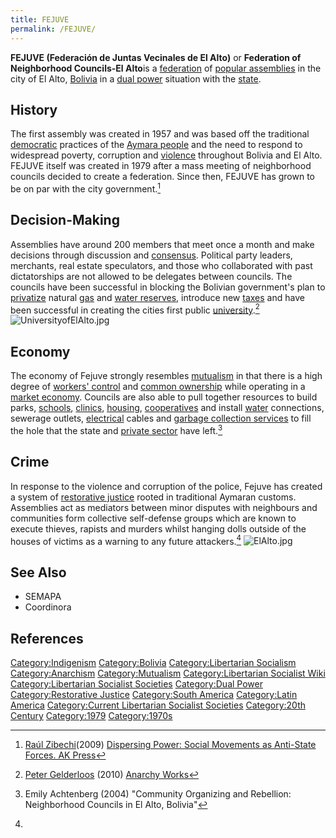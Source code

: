 ```yaml
---
title: FEJUVE
permalink: /FEJUVE/
---
```


**FEJUVE (Federación de Juntas Vecinales de El Alto)** or **Federation
of Neighborhood Councils-El Alto**is a
[federation](Confederation.md "wikilink") of [popular
assemblies](Democratic_Assembly.md "wikilink") in the city of El Alto,
[Bolivia](Plurinational_State_of_Bolivia.md "wikilink") in a [dual
power](Dual_Power.md "wikilink") situation with the
[state](State_(Polity).md "wikilink").

## History

The first assembly was created in 1957 and was based off the traditional
[democratic](Democracy.md "wikilink") practices of the [Aymara
people](Aymaran_People.md "wikilink") and the need to respond to widespread
poverty, corruption and [violence](violence.md "wikilink") throughout
Bolivia and El Alto. FEJUVE itself was created in 1979 after a mass
meeting of neighborhood councils decided to create a federation. Since
then, FEJUVE has grown to be on par with the city government.[^1]

## Decision-Making

Assemblies have around 200 members that meet once a month and make
decisions through discussion and [consensus](consensus.md "wikilink").
Political party leaders, merchants, real estate speculators, and those
who collaborated with past dictatorships are not allowed to be delegates
between councils. The councils have been successful in blocking the
Bolivian government's plan to [privatize](Privatization.md "wikilink")
natural [gas](Gas_War_(Bolivia).md "wikilink") and [water
reserves](Water_War_(Bolivia).md "wikilink"), introduce new
[taxes](Taxation.md "wikilink") and have been successful in creating the
cities first public [university](university.md "wikilink").[^2]
![](UniversityofElAlto.jpg "UniversityofElAlto.jpg")

## Economy

The economy of Fejuve strongly resembles
[mutualism](mutualism.md "wikilink") in that there is a high degree of
[workers' control](Workers'_Self-Management.md "wikilink") and [common
ownership](Commons.md "wikilink") while operating in a [market
economy](Market_Economy.md "wikilink"). Councils are also able to pull
together resources to build parks, [schools](Education.md "wikilink"),
[clinics](Healthcare.md "wikilink"), [housing](housing.md "wikilink"),
[cooperatives](cooperatives.md "wikilink") and install
[water](water.md "wikilink") connections, sewerage outlets,
[electrical](Electricity.md "wikilink") cables and [garbage collection
services](Waste.md "wikilink") to fill the hole that the state and [private
sector](Capitalism.md "wikilink") have left.[^3]

## Crime

In response to the violence and corruption of the police, Fejuve has
created a system of [restorative
justice](Restorative_Justice.md "wikilink") rooted in traditional Aymaran
customs. Assemblies act as mediators between minor disputes with
neighbours and communities form collective self-defense groups which are
known to execute thieves, rapists and murders whilst hanging dolls
outside of the houses of victims as a warning to any future
attackers.[^4] ![](ElAlto.jpg "ElAlto.jpg")

## See Also

- SEMAPA
- Coordinora

## References

<references />

[Category:Indigenism](Category:Indigenism.md "wikilink")
[Category:Bolivia](Category:Bolivia.md "wikilink") [Category:Libertarian
Socialism](Category:Libertarian_Socialism.md "wikilink")
[Category:Anarchism](Category:Anarchism.md "wikilink")
[Category:Mutualism](Category:Mutualism.md "wikilink")
[Category:Libertarian Socialist
Wiki](Category:Libertarian_Socialist_Wiki.md "wikilink")
[Category:Libertarian Socialist
Societies](Category:Libertarian_Socialist_Societies.md "wikilink")
[Category:Dual Power](Category:Dual_Power.md "wikilink")
[Category:Restorative Justice](Category:Restorative_Justice.md "wikilink")
[Category:South America](Category:South_America.md "wikilink")
[Category:Latin America](Category:Latin_America.md "wikilink")
[Category:Current Libertarian Socialist
Societies](Category:Current_Libertarian_Socialist_Societies.md "wikilink")
[Category:20th Century](Category:20th_Century.md "wikilink")
[Category:1979](Category:1979.md "wikilink")
[Category:1970s](Category:1970s.md "wikilink")

[^1]: [Raúl Zibechi](Raúl_Zibechi.md "wikilink")(2009) [Dispersing Power:
    Social Movements as Anti-State Forces. AK
    Press](Dispersing_Power:_Social_Movements_as_Anti-State_Forces._AK_Press.md "wikilink")

[^2]: [Peter Gelderloos](Peter_Gelderloos.md "wikilink") (2010) [Anarchy
    Works](Anarchy_Works.md "wikilink")

[^3]: Emily Achtenberg (2004) "Community Organizing and Rebellion:
    Neighborhood Councils in El Alto, Bolivia"

[^4]:
